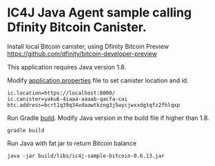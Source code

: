 # IC4J Java Agent sample calling Dfinity Bitcoin Canister.

Install local Bitcoin canister, using Dfinity Bitcoin Preview https://github.com/dfinity/bitcoin-developer-preview

This application requires Java version 1.8.

Modify [application.properties](src/main/resources/application.properties) file to set canister location and id.

```
ic.location=https://localhost:8000/
ic.canister=yaku6-4iaaa-aaaab-qacfa-cai
btc.address=bcrt1q39q34vdaawtkzng3j5wycjwxxdgtqfz2fhlqxp
```

Run Gradle [build](build.gradle). Modify Java version in the build file if higher than 1.8.

```
gradle build
```

Run Java with fat jar to return Bitcoin balance

```
java -jar build/libs/ic4j-sample-bitcoin-0.6.13.jar
```
